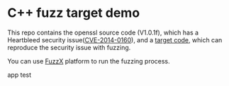 # C++ fuzz target demo

This repo contains the openssl source code (V1.0.1f), which has a Heartbleed security issue([CVE-2014-0160](https://cve.mitre.org/cgi-bin/cvename.cgi?name=CVE-2014-0160)), and a [target code](./target.cc), which can reproduce the security issue with fuzzing. 

You can use [FuzzX](https://guardstrikelab.gitbook.io/fuzzx/) platform to run the fuzzing process.

app test
